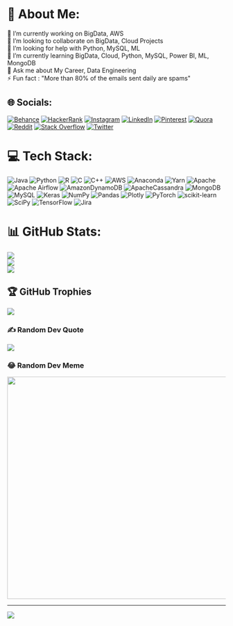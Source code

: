 # 💫 About Me:
🔭 I’m currently working on BigData, AWS<br>👯 I’m looking to collaborate on BigData, Cloud Projects<br>🤝 I’m looking for help with Python, MySQL, ML<br>🌱 I’m currently learning BigData, Cloud, Python, MySQL, Power BI, ML, MongoDB<br>💬 Ask me about My Career, Data Engineering <br>⚡ Fun fact : "More than 80% of the emails sent daily are spams"


## 🌐 Socials:
[![Behance](https://img.shields.io/badge/Behance-1769ff?logo=behance&logoColor=white)](https://www.hackerrank.com/rahulnimkar3) [![HackerRank](https://img.shields.io/badge/Facebook-%231877F2.svg?logo=Facebook&logoColor=white)](https://facebook.com/rahul.nimkar036) [![Instagram](https://img.shields.io/badge/Instagram-%23E4405F.svg?logo=Instagram&logoColor=white)](https://instagram.com/rn_rahulnimkar) [![LinkedIn](https://img.shields.io/badge/LinkedIn-%230077B5.svg?logo=linkedin&logoColor=white)](https://linkedin.com/in/rahul94) [![Pinterest](https://img.shields.io/badge/Pinterest-%23E60023.svg?logo=Pinterest&logoColor=white)](https://pinterest.com/@rahulnimkar3) [![Quora](https://img.shields.io/badge/Quora-%23B92B27.svg?logo=Quora&logoColor=white)](https://quora.com/profile/Rahul-Nimkar-3) [![Reddit](https://img.shields.io/badge/Reddit-%23FF4500.svg?logo=Reddit&logoColor=white)](https://reddit.com/user/Adventurous_Pie_036) [![Stack Overflow](https://img.shields.io/badge/-Stackoverflow-FE7A16?logo=stack-overflow&logoColor=white)](https://stackoverflow.com/users/rahul-nimkar) [![Twitter](https://img.shields.io/badge/Twitter-%231DA1F2.svg?logo=Twitter&logoColor=white)](https://twitter.com/@rahul_nimkar) 

# 💻 Tech Stack:
![Java](https://img.shields.io/badge/java-%23ED8B00.svg?style=plastic&logo=java&logoColor=white) ![Python](https://img.shields.io/badge/python-3670A0?style=plastic&logo=python&logoColor=ffdd54) ![R](https://img.shields.io/badge/r-%23276DC3.svg?style=plastic&logo=r&logoColor=white) ![C](https://img.shields.io/badge/c-%2300599C.svg?style=plastic&logo=c&logoColor=white) ![C++](https://img.shields.io/badge/c++-%2300599C.svg?style=plastic&logo=c%2B%2B&logoColor=white) ![AWS](https://img.shields.io/badge/AWS-%23FF9900.svg?style=plastic&logo=amazon-aws&logoColor=white) ![Anaconda](https://img.shields.io/badge/Anaconda-%2344A833.svg?style=plastic&logo=anaconda&logoColor=white) ![Yarn](https://img.shields.io/badge/yarn-%232C8EBB.svg?style=plastic&logo=yarn&logoColor=white) ![Apache](https://img.shields.io/badge/apache-%23D42029.svg?style=plastic&logo=apache&logoColor=white) ![Apache Airflow](https://img.shields.io/badge/Apache%20Airflow-017CEE?style=plastic&logo=Apache%20Airflow&logoColor=white) ![AmazonDynamoDB](https://img.shields.io/badge/Amazon%20DynamoDB-4053D6?style=plastic&logo=Amazon%20DynamoDB&logoColor=white) ![ApacheCassandra](https://img.shields.io/badge/cassandra-%231287B1.svg?style=plastic&logo=apache-cassandra&logoColor=white) ![MongoDB](https://img.shields.io/badge/MongoDB-%234ea94b.svg?style=plastic&logo=mongodb&logoColor=white) ![MySQL](https://img.shields.io/badge/mysql-%2300f.svg?style=plastic&logo=mysql&logoColor=white) ![Keras](https://img.shields.io/badge/Keras-%23D00000.svg?style=plastic&logo=Keras&logoColor=white) ![NumPy](https://img.shields.io/badge/numpy-%23013243.svg?style=plastic&logo=numpy&logoColor=white) ![Pandas](https://img.shields.io/badge/pandas-%23150458.svg?style=plastic&logo=pandas&logoColor=white) ![Plotly](https://img.shields.io/badge/Plotly-%233F4F75.svg?style=plastic&logo=plotly&logoColor=white) ![PyTorch](https://img.shields.io/badge/PyTorch-%23EE4C2C.svg?style=plastic&logo=PyTorch&logoColor=white) ![scikit-learn](https://img.shields.io/badge/scikit--learn-%23F7931E.svg?style=plastic&logo=scikit-learn&logoColor=white) ![SciPy](https://img.shields.io/badge/SciPy-%230C55A5.svg?style=plastic&logo=scipy&logoColor=%white) ![TensorFlow](https://img.shields.io/badge/TensorFlow-%23FF6F00.svg?style=plastic&logo=TensorFlow&logoColor=white) ![Jira](https://img.shields.io/badge/jira-%230A0FFF.svg?style=plastic&logo=jira&logoColor=white)
# 📊 GitHub Stats:
![](https://github-readme-stats.vercel.app/api?username=RahulNimkar036&theme=dark&hide_border=false&include_all_commits=false&count_private=false)<br/>
![](https://github-readme-streak-stats.herokuapp.com/?user=RahulNimkar036&theme=dark&hide_border=false)<br/>
![](https://github-readme-stats.vercel.app/api/top-langs/?username=RahulNimkar036&theme=dark&hide_border=false&include_all_commits=false&count_private=false&layout=compact)

## 🏆 GitHub Trophies
![](https://github-profile-trophy.vercel.app/?username=RahulNimkar036&theme=radical&no-frame=false&no-bg=true&margin-w=4)

### ✍️ Random Dev Quote
![](https://quotes-github-readme.vercel.app/api?type=horizontal&theme=radical)

### 😂 Random Dev Meme
<img src="https://random-memer.herokuapp.com/" width="512px"/>

---
[![](https://visitcount.itsvg.in/api?id=RahulNimkar036&icon=0&color=0)](https://visitcount.itsvg.in)
